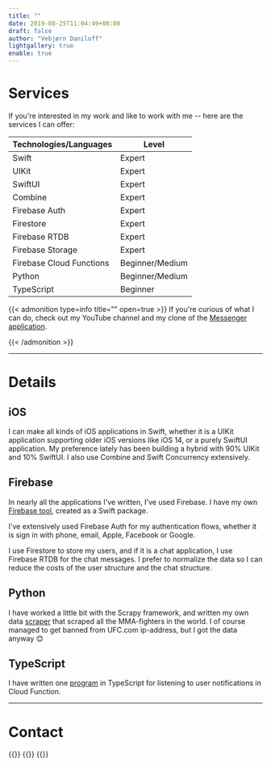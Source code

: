 ```yaml
---
title: ""
date: 2019-08-25T11:04:49+08:00
draft: false
author: "Vebjørn Daniloff"
lightgallery: true
enable: true
---
```



# Services

If you're interested in my work and like to work with me -- here are the
services I can offer:


| Technologies/Languages   | Level           |
|--------------------------|-----------------|
| Swift                    | Expert          |
| UIKit                    | Expert          |
| SwiftUI                  | Expert          |
| Combine                  | Expert          |
| Firebase Auth            | Expert          |
| Firestore                | Expert          |
| Firebase RTDB            | Expert          |
| Firebase Storage         | Expert          |
| Firebase Cloud Functions | Beginner/Medium |
| Python                   | Beginner/Medium |
| TypeScript               | Beginner        |


{{< admonition type=info title="" open=true >}}
If you're curious of what I can do, check out my YouTube channel and my clone
of the [Messenger application](https://github.com/vebbis321/MessengerClone).

{{< /admonition >}}

----

# Details

## iOS

I can make all kinds of iOS applications in Swift, whether it is a UIKit
application supporting older iOS versions like iOS 14, or a purely SwiftUI
application. My preference lately has been building a hybrid with 90% UIKit
and 10% SwiftUI. I also use Combine and Swift Concurrency extensively.


## Firebase

In nearly all the applications I've written, I've used Firebase. I have my own
[Firebase tool](https://github.com/vebbis321/FireThel), created as a Swift package.

I've extensively used Firebase Auth for my authentication flows, whether it is sign in with phone, email, Apple,
Facebook or Google.

I use Firestore to store my users, and if it is a chat application, I use
Firebase RTDB for the chat messages. I prefer to normalize the data so I can
reduce the costs of the user structure and the chat structure.

## Python

I have worked a little bit with the Scrapy framework, and written my own data
[scraper](https://stackoverflow.com/questions/70287510/scrapy-not-scraping-the-whole-website-even-though-i-find-the-data-with-xpath) that scraped all the MMA-fighters in the world. I of course managed to
get banned from UFC.com ip-address, but I got the data anyway :blush: 


## TypeScript

I have written one [program](https://stackoverflow.com/questions/71266520/chat-message-notification-in-firebase-cloud-functions-cant-get-data-from-a-pro) in TypeScript for listening to user
notifications in Cloud Function.

----

# Contact

{{<icon iconClass="fas fa-envelope fa-fw fa-3x" linkClass="email" style="margin-right: 50px;" link="mailto:veb@thel.foo">}} {{<icon iconClass="fab fa-instagram fa-fw fa-3x" linkClass="instagram" style="margin-right: 50px;" link="https://www.instagram.com/veb_thel/">}} {{<icon iconClass="fab fa-twitter fa-fw fa-3x" linkClass="twitter" style="margin-right: 50px;" link="https://twitter.com/thel_foo">}}


